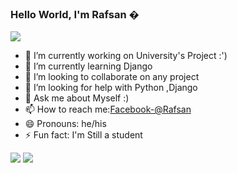 ### Hello World, I'm Rafsan �

<img src="https://komarev.com/ghpvc/?username=rafsan2001-github-username&label=PROFILE+VIEWS">


- 🔭 I’m currently working on University's Project :')
- 🌱 I’m currently learning Django
- 👯 I’m looking to collaborate on any project
- 🤔 I’m looking for help with Python ,Django
- 💬 Ask me about Myself :)
- 📫 How to reach me:[Facebook-@Rafsan](https://www.facebook.com/rafsanbari/)
- 😄 Pronouns: he/his
- ⚡ Fun fact: I'm Still a student

<img src="https://github-readme-stats.vercel.app/api?username=rafsan2001&&show_icons=true&title_color=ffffff&icon_color=bb2acf&text_color=daf7dc&bg_color=191919">
<img src="https://github-readme-stats.vercel.app/api/top-langs/?username=rafsan2001&layout=compact&text_color=daf7dc&bg_color=191919">

